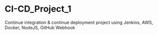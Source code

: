 # CI-CD_Project_1
Continue integration &amp; continue deployment project using Jenkins, AWS, Docker, NodeJS, GitHub Webhook

